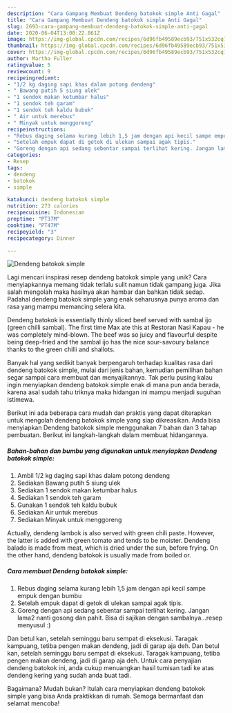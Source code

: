 ```yaml
---
description: "Cara Gampang Membuat Dendeng batokok simple Anti Gagal"
title: "Cara Gampang Membuat Dendeng batokok simple Anti Gagal"
slug: 2693-cara-gampang-membuat-dendeng-batokok-simple-anti-gagal
date: 2020-06-04T13:08:22.861Z
image: https://img-global.cpcdn.com/recipes/6d96fb49589ecb93/751x532cq70/dendeng-batokok-simple-foto-resep-utama.jpg
thumbnail: https://img-global.cpcdn.com/recipes/6d96fb49589ecb93/751x532cq70/dendeng-batokok-simple-foto-resep-utama.jpg
cover: https://img-global.cpcdn.com/recipes/6d96fb49589ecb93/751x532cq70/dendeng-batokok-simple-foto-resep-utama.jpg
author: Martha Fuller
ratingvalue: 5
reviewcount: 9
recipeingredient:
- "1/2 kg daging sapi khas dalam potong dendeng"
- " Bawang putih 5 siung ulek"
- "1 sendok makan ketumbar halus"
- "1 sendok teh garam"
- "1 sendok teh kaldu bubuk"
- " Air untuk merebus"
- " Minyak untuk menggoreng"
recipeinstructions:
- "Rebus daging selama kurang lebih 1,5 jam dengan api kecil sampe empuk dengan bumbu"
- "Setelah empuk dapat di getok di ulekan sampai agak tipis."
- "Goreng dengan api sedang sebentar sampai terlihat kering. Jangan lama2 nanti gosong dan pahit. Bisa di sajikan dengan sambalnya...resep menyusul :)"
categories:
- Resep
tags:
- dendeng
- batokok
- simple

katakunci: dendeng batokok simple 
nutrition: 273 calories
recipecuisine: Indonesian
preptime: "PT37M"
cooktime: "PT47M"
recipeyield: "3"
recipecategory: Dinner

---
```



![Dendeng batokok simple](https://img-global.cpcdn.com/recipes/6d96fb49589ecb93/751x532cq70/dendeng-batokok-simple-foto-resep-utama.jpg)

Lagi mencari inspirasi resep dendeng batokok simple yang unik? Cara menyiapkannya memang tidak terlalu sulit namun tidak gampang juga. Jika salah mengolah maka hasilnya akan hambar dan bahkan tidak sedap. Padahal dendeng batokok simple yang enak seharusnya punya aroma dan rasa yang mampu memancing selera kita.

Dendeng batokok is essentially thinly sliced beef served with sambal ijo (green chilli sambal). The first time Max ate this at Restoran Nasi Kapau - he was completely mind-blown. The beef was so juicy and flavourful despite being deep-fried and the sambal ijo has the nice sour-savoury balance thanks to the green chilli and shallots.

Banyak hal yang sedikit banyak berpengaruh terhadap kualitas rasa dari dendeng batokok simple, mulai dari jenis bahan, kemudian pemilihan bahan segar sampai cara membuat dan menyajikannya. Tak perlu pusing kalau ingin menyiapkan dendeng batokok simple enak di mana pun anda berada, karena asal sudah tahu triknya maka hidangan ini mampu menjadi suguhan istimewa.


Berikut ini ada beberapa cara mudah dan praktis yang dapat diterapkan untuk mengolah dendeng batokok simple yang siap dikreasikan. Anda bisa menyiapkan Dendeng batokok simple menggunakan 7 bahan dan 3 tahap pembuatan. Berikut ini langkah-langkah dalam membuat hidangannya.

<!--inarticleads1-->

##### Bahan-bahan dan bumbu yang digunakan untuk menyiapkan Dendeng batokok simple:

1. Ambil 1/2 kg daging sapi khas dalam potong dendeng
1. Sediakan  Bawang putih 5 siung ulek
1. Sediakan 1 sendok makan ketumbar halus
1. Sediakan 1 sendok teh garam
1. Gunakan 1 sendok teh kaldu bubuk
1. Sediakan  Air untuk merebus
1. Sediakan  Minyak untuk menggoreng


Actually, dendeng lambok is also served with green chili paste. However, the latter is added with green tomato and tends to be moister. Dendeng balado is made from meat, which is dried under the sun, before frying. On the other hand, dendeng batokok is usually made from boiled or. 

<!--inarticleads2-->

##### Cara membuat Dendeng batokok simple:

1. Rebus daging selama kurang lebih 1,5 jam dengan api kecil sampe empuk dengan bumbu
1. Setelah empuk dapat di getok di ulekan sampai agak tipis.
1. Goreng dengan api sedang sebentar sampai terlihat kering. Jangan lama2 nanti gosong dan pahit. Bisa di sajikan dengan sambalnya...resep menyusul :)


Dan betul kan, setelah seminggu baru sempat di eksekusi. Taragak kampuang, tetiba pengen makan dendeng, jadi di garap aja deh. Dan betul kan, setelah seminggu baru sempat di eksekusi. Taragak kampuang, tetiba pengen makan dendeng, jadi di garap aja deh. Untuk cara penyajian dendeng batokok ini, anda cukup menuangkan hasil tumisan tadi ke atas dendeng kering yang sudah anda buat tadi. 

Bagaimana? Mudah bukan? Itulah cara menyiapkan dendeng batokok simple yang bisa Anda praktikkan di rumah. Semoga bermanfaat dan selamat mencoba!
